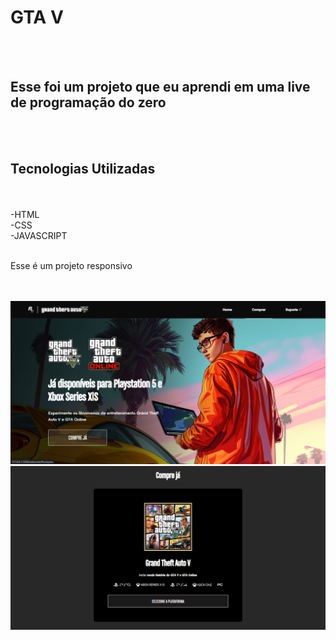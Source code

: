 <h1>GTA V</h1>
<br>
<br>
<h2>Esse foi um projeto que eu aprendi em uma live de programação do zero</h2>
<br>
<br>
<h2>Tecnologias Utilizadas</h2>
<br>
            <br>-HTML
            <br>-CSS
            <br>-JAVASCRIPT
<br>
<br>
<p>Esse é um projeto responsivo</p>
<br>
<br>
<img src="https://github.com/tavaresluiz/projeto-gta-v/blob/main/src/imagens/Desktop.png?raw=true"/>
<img src="https://github.com/tavaresluiz/projeto-gta-v/blob/main/src/imagens/Desktop%202.png?raw=true"/>
<img src=""/>
<img src=""/>
